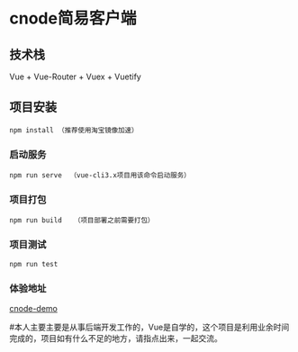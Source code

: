 # cnode简易客户端

## 技术栈
Vue + Vue-Router + Vuex + Vuetify

## 项目安装
```
npm install （推荐使用淘宝镜像加速）
```

### 启动服务
```
npm run serve  （vue-cli3.x项目用该命令启动服务）
```

### 项目打包
```
npm run build   （项目部署之前需要打包）
```

### 项目测试
```
npm run test     
```

### 体验地址
[cnode-demo](https://yzizn.com/cnode-demo)

#本人主要主要是从事后端开发工作的，Vue是自学的，这个项目是利用业余时间完成的，项目如有什么不足的地方，请指点出来，一起交流。